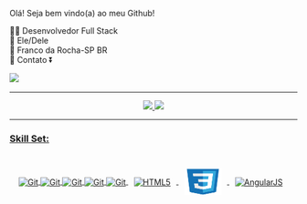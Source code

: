 Olá! Seja bem vindo(a) ao meu Github!

👨‍🎓 Desenvolvedor Full Stack </br>
🧔 Ele/Dele </br>
🚩 Franco da Rocha-SP BR </br>
📩 Contato ⏬

  <div>
 <a href="https://www.linkedin.com/in/jeferson-aristaque-3b972922b/" target="_blank"><img src="https://img.shields.io/badge/-LinkedIn-%230077B5?style=for-the-badge&logo=linkedin&logoColor=white" target="_blank"></a>  
</div>

  ----

<div align="center">
  <a href="https://github.com/Aristaque">
  <img height="150em" src="https://github-readme-stats.vercel.app/api?username=Aristaque&show_icons=true&theme=gotham&include_all_commits=true&count_private=true"/>
  <img height="150em" src="https://github-readme-stats.vercel.app/api/top-langs/?username=Aristaque&layout=compact&langs_count=7&theme=gotham"/>
</div>
  
  ----
 
  ### Skill Set:
  
  <div align="center"><br>
    
   <img src="https://cdn.jsdelivr.net/gh/devicons/devicon/icons/git/git-original.svg" alt="Git" height="46" width="65" align="center">
   <img src="https://cdn.jsdelivr.net/gh/devicons/devicon/icons/github/github-original-wordmark.svg" alt="Git" height="46" width="65" align="center">
   <img src="https://cdn.jsdelivr.net/gh/devicons/devicon/icons/java/java-original.svg" alt="Git" height="46" width="65" align="center">
   <img src="https://cdn.jsdelivr.net/gh/devicons/devicon/icons/mysql/mysql-original-wordmark.svg" alt="Git" height="46" width="65" align="center">
   <img src="https://cdn.jsdelivr.net/gh/devicons/devicon/icons/spring/spring-plain-wordmark.svg" alt="Git" height="46" width="65" align="center">
    <img style="margin: 10px" src="https://cdn.jsdelivr.net/gh/devicons/devicon/icons/html5/html5-original-wordmark.svg" alt="HTML5" height="46" width="65" align="center"> 
    <img style="margin: 10px" src="https://raw.githubusercontent.com/devicons/devicon/master/icons/css3/css3-original.svg" alt="CSS3" height="46" width="65" align="center"> 
   <img style="margin: 10px" src="https://cdn.jsdelivr.net/gh/devicons/devicon/icons/angularjs/angularjs-original.svg" alt="AngularJS" height="46" width="65" align="center" />
  
  </div>
  
